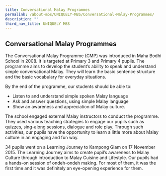 ```yaml
---
title: Conversational Malay Programmes
permalink: /about-mbs/UNIQUELY-MBS/Conversational-Malay-Programmes/
description: ""
third_nav_title: UNIQUELY MBS
---
```

## Conversational Malay Programmes

The Conversational Malay Programme (CMP) was introduced in Maha Bodhi School in 2008. It is targeted at Primary 3 and Primary 4 pupils. The programme aims to develop the student’s ability to speak and understand simple conversational Malay. They will learn the basic sentence structure and the basic vocabulary for everyday situations.

By the end of the programme, our students should be able to:

*   Listen to and understand simple spoken Malay language
*   Ask and answer questions, using simple Malay language
*   Show an awareness and appreciation of Malay culture.

The school engaged external Malay instructors to conduct the programme. They used various teaching strategies to engage our pupils such as quizzes, sing-along sessions, dialogue and role play. Through such activities, our pupils have the opportunity to learn a little more about Malay culture in an engaging and fun way.

34 pupils went on a Learning Journey to Kampong Glam on 17 November 2015. The Learning Journey aims to create pupil’s awareness to Malay Culture through introduction to Malay Cuisine and Lifestyle. Our pupils had a hands-on session of ondeh-ondeh making. For most of them, it was the first time and it was definitely an eye-opening experience for them.

